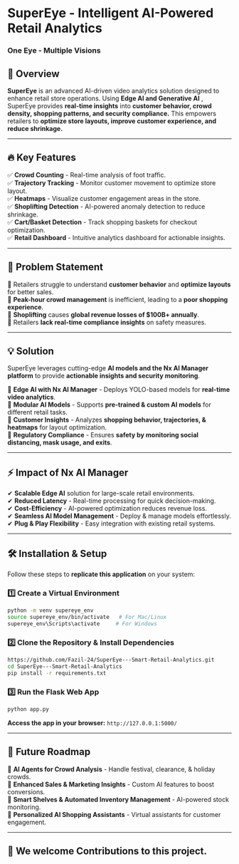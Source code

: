 # SuperEye - Intelligent AI-Powered Retail Analytics



### One Eye - Multiple Visions

## 🚀 Overview
**SuperEye** is an advanced AI-driven video analytics solution designed to enhance retail store operations. Using **Edge AI and Generative AI**  , SuperEye provides **real-time insights**  into **customer behavior, crowd density, shopping patterns, and security compliance.** This empowers retailers to **optimize store layouts, improve customer experience, and reduce shrinkage.**

---

## 🔥 Key Features
✅ **Crowd Counting** - Real-time analysis of foot traffic.  
✅ **Trajectory Tracking** - Monitor customer movement to optimize store layout.  
✅ **Heatmaps** - Visualize customer engagement areas in the store.  
✅ **Shoplifting Detection** - AI-powered anomaly detection to reduce shrinkage.  
✅ **Cart/Basket Detection** - Track shopping baskets for checkout optimization.  
✅ **Retail Dashboard** - Intuitive analytics dashboard for actionable insights.  

---

## 🛒 Problem Statement
🔹 Retailers struggle to understand **customer behavior** and **optimize layouts** for better sales.  
🔹 **Peak-hour crowd management** is inefficient, leading to a **poor shopping experience**.  
🔹 **Shoplifting** causes **global revenue losses of $100B+ annually**.  
🔹 Retailers **lack real-time compliance insights** on safety measures.  

---

## 💡 Solution
SuperEye leverages cutting-edge **AI models and the Nx AI Manager platform** to provide **actionable insights and security monitoring**.  

🔹 **Edge AI with Nx AI Manager** - Deploys YOLO-based models for **real-time video analytics**.  
🔹 **Modular AI Models** - Supports **pre-trained & custom AI models** for different retail tasks.  
🔹 **Customer Insights** - Analyzes **shopping behavior, trajectories, & heatmaps** for layout optimization.  
🔹 **Regulatory Compliance** - Ensures **safety by monitoring social distancing, mask usage, and exits**.  

---

## ⚡ Impact of Nx AI Manager
✔ **Scalable Edge AI** solution for large-scale retail environments.    
✔ **Reduced Latency** - Real-time processing for quick decision-making.    
✔ **Cost-Efficiency** - AI-powered optimization reduces revenue loss.    
✔ **Seamless AI Model Management** - Deploy & manage models effortlessly.    
✔ **Plug & Play Flexibility** - Easy integration with existing retail systems.   

---

## 🛠️ Installation & Setup
Follow these steps to **replicate this application** on your system:

### 1️⃣ Create a Virtual Environment
```bash
python -m venv supereye_env
source supereye_env/bin/activate   # For Mac/Linux
supereye_env\Scripts\activate     # For Windows
```

### 2️⃣ Clone the Repository & Install Dependencies
```bash
https://github.com/Fazil-24/SuperEye---Smart-Retail-Analytics.git
cd SuperEye---Smart-Retail-Analytics
pip install -r requirements.txt
```

### 3️⃣ Run the Flask Web App
```bash
python app.py
```
**Access the app in your browser:** `http://127.0.0.1:5000/`

---

## 🔭 Future Roadmap
🔹 **AI Agents for Crowd Analysis** - Handle festival, clearance, & holiday crowds.  
🔹 **Enhanced Sales & Marketing Insights** - Custom AI features to boost conversions.  
🔹 **Smart Shelves & Automated Inventory Management** - AI-powered stock monitoring.  
🔹 **Personalized AI Shopping Assistants** - Virtual assistants for customer engagement.  

---

## 🤝 We welcome Contributions to this project.


